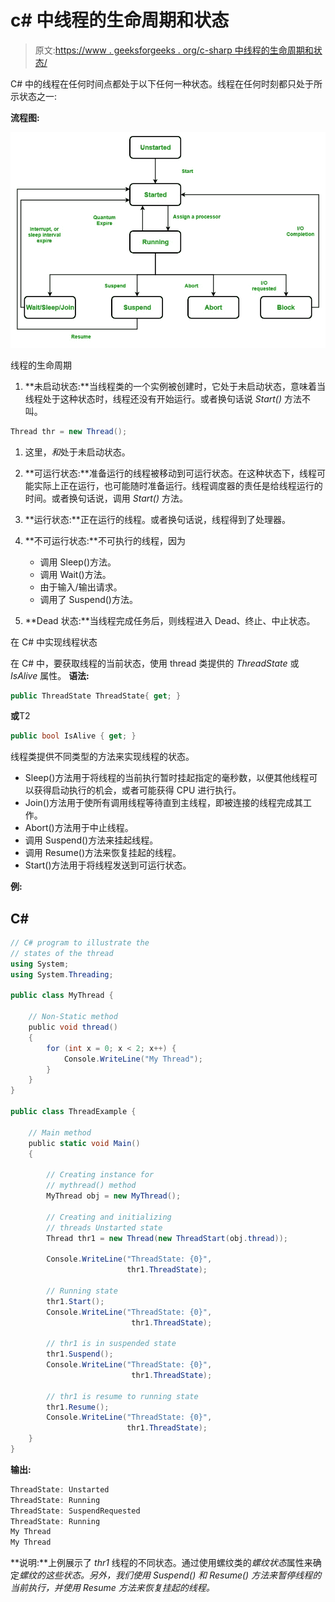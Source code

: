 # c# 中线程的生命周期和状态

> 原文:[https://www . geeksforgeeks . org/c-sharp 中线程的生命周期和状态/](https://www.geeksforgeeks.org/lifecycle-and-states-of-a-thread-in-c-sharp/)

C# 中的线程在任何时间点都处于以下任何一种状态。线程在任何时刻都只处于所示状态之一:

**流程图:**

![](img/8d50e4cef1ac0f9bec930c824a5c3642.png)

线程的生命周期

1.  **未启动状态:**当线程类的一个实例被创建时，它处于未启动状态，意味着当线程处于这种状态时，线程还没有开始运行。或者换句话说 *Start()* 方法不叫。

```cs
Thread thr = new Thread(); 
```

1.  这里，*和*处于未启动状态。
2.  **可运行状态:**准备运行的线程被移动到可运行状态。在这种状态下，线程可能实际上正在运行，也可能随时准备运行。线程调度器的责任是给线程运行的时间。或者换句话说，调用 *Start()* 方法。

3.  **运行状态:**正在运行的线程。或者换句话说，线程得到了处理器。
4.  **不可运行状态:**不可执行的线程，因为
    *   调用 Sleep()方法。
    *   调用 Wait()方法。
    *   由于输入/输出请求。
    *   调用了 Suspend()方法。
5.  **Dead 状态:**当线程完成任务后，则线程进入 Dead、终止、中止状态。

在 C# 中实现线程状态

在 C# 中，要获取线程的当前状态，使用 thread 类提供的 *ThreadState* 或 *IsAlive* 属性。
**语法:**

```cs
public ThreadState ThreadState{ get; }
```

**或**T2

```cs
public bool IsAlive { get; }
```

线程类提供不同类型的方法来实现线程的状态。

*   Sleep()方法用于将线程的当前执行暂时挂起指定的毫秒数，以便其他线程可以获得启动执行的机会，或者可能获得 CPU 进行执行。
*   Join()方法用于使所有调用线程等待直到主线程，即被连接的线程完成其工作。
*   Abort()方法用于中止线程。
*   调用 Suspend()方法来挂起线程。
*   调用 Resume()方法来恢复挂起的线程。
*   Start()方法用于将线程发送到可运行状态。

**例:**

## C#

```cs
// C# program to illustrate the
// states of the thread
using System;
using System.Threading;

public class MyThread {

    // Non-Static method
    public void thread()
    {
        for (int x = 0; x < 2; x++) {
            Console.WriteLine("My Thread");
        }
    }
}

public class ThreadExample {

    // Main method
    public static void Main()
    {

        // Creating instance for
        // mythread() method
        MyThread obj = new MyThread();

        // Creating and initializing
        // threads Unstarted state
        Thread thr1 = new Thread(new ThreadStart(obj.thread));

        Console.WriteLine("ThreadState: {0}",
                          thr1.ThreadState);

        // Running state
        thr1.Start();
        Console.WriteLine("ThreadState: {0}",
                           thr1.ThreadState);

        // thr1 is in suspended state
        thr1.Suspend();
        Console.WriteLine("ThreadState: {0}",
                           thr1.ThreadState);

        // thr1 is resume to running state
        thr1.Resume();
        Console.WriteLine("ThreadState: {0}",
                          thr1.ThreadState);
    }
}
```

**输出:**

```cs
ThreadState: Unstarted
ThreadState: Running
ThreadState: SuspendRequested
ThreadState: Running
My Thread
My Thread
```

**说明:**上例展示了 *thr1* 线程的不同状态。通过使用螺纹类的*螺纹状态*属性来确定*螺纹的这些状态。另外，我们使用 *Suspend()* 和 *Resume()* 方法来暂停线程的当前执行，并使用 *Resume* 方法来恢复挂起的线程。*